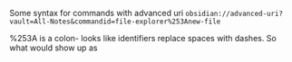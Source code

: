 
Some syntax for commands with advanced uri
`obsidian://advanced-uri?vault=All-Notes&commandid=file-explorer%253Anew-file`


%253A is a colon- looks like identifiers replace spaces with dashes. So what would show up as 

